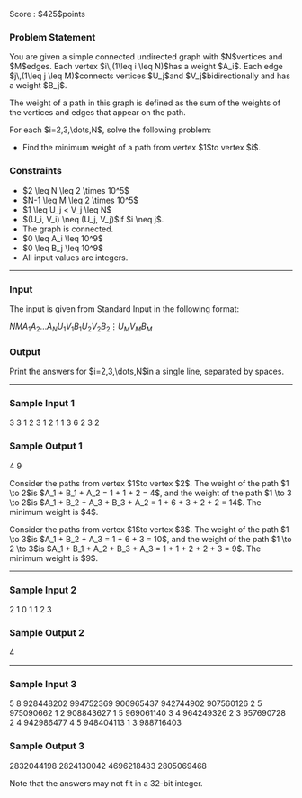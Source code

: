 
<div>

<span>

<span>

<p>
Score : $425$points
</p>

<div>

<section>

### **Problem Statement**

<p>
You are given a simple connected undirected graph with $N$vertices and $M$edges. Each vertex $i\,(1\leq i \leq N)$has a weight $A_i$. Each edge $j\,(1\leq j \leq M)$connects vertices $U_j$and $V_j$bidirectionally and has a weight $B_j$.
</p>

<p>
The weight of a path in this graph is defined as the sum of the weights of the vertices and edges that appear on the path.
</p>

<p>
For each $i=2,3,\dots,N$, solve the following problem:
</p>

<ul>

<li>
Find the minimum weight of a path from vertex $1$to vertex $i$.
</li>

</ul>

</section>

</div>

<div>

<section>

### **Constraints**

<ul>

<li>
$2 \leq N \leq 2 \times 10^5$
</li>

<li>
$N-1 \leq M \leq 2 \times 10^5$
</li>

<li>
$1 \leq U_j < V_j \leq N$
</li>

<li>
$(U_i, V_i) \neq (U_j, V_j)$if $i \neq j$.
</li>

<li>
The graph is connected.
</li>

<li>
$0 \leq A_i \leq 10^9$
</li>

<li>
$0 \leq B_j \leq 10^9$
</li>

<li>
All input values are integers.
</li>

</ul>

</section>

</div>

---

<div>

<div>

<section>

### **Input**

<p>
The input is given from Standard Input in the following format:
</p>

<div>

$N$$M$$A_1$$A_2$$\dots$$A_N$$U_1$$V_1$$B_1$$U_2$$V_2$$B_2$$\vdots$$U_M$$V_M$$B_M$
</div>

</section>

</div>

<div>

<section>

### **Output**

<p>
Print the answers for $i=2,3,\dots,N$in a single line, separated by spaces.
</p>

</section>

</div>

</div>

---

<div>

<section>

### **Sample Input 1**

<div>

3 3
1 2 3
1 2 1
1 3 6
2 3 2

</div>

</section>

</div>

<div>

<section>

### **Sample Output 1**

<div>

4 9

</div>

<p>
Consider the paths from vertex $1$to vertex $2$.
The weight of the path $1 \to 2$is $A_1 + B_1 + A_2 = 1 + 1 + 2 = 4$, and the weight of the path $1 \to 3 \to 2$is $A_1 + B_2 + A_3 + B_3 + A_2 = 1 + 6 + 3 + 2 + 2 = 14$. The minimum weight is $4$.
</p>

<p>
Consider the paths from vertex $1$to vertex $3$.
The weight of the path $1 \to 3$is $A_1 + B_2 + A_3 = 1 + 6 + 3 = 10$, and the weight of the path $1 \to 2 \to 3$is $A_1 + B_1 + A_2 + B_3 + A_3 = 1 + 1 + 2 + 2 + 3 = 9$. The minimum weight is $9$.
</p>

</section>

</div>

---

<div>

<section>

### **Sample Input 2**

<div>

2 1
0 1
1 2 3

</div>

</section>

</div>

<div>

<section>

### **Sample Output 2**

<div>

4

</div>

</section>

</div>

---

<div>

<section>

### **Sample Input 3**

<div>

5 8
928448202 994752369 906965437 942744902 907560126
2 5 975090662
1 2 908843627
1 5 969061140
3 4 964249326
2 3 957690728
2 4 942986477
4 5 948404113
1 3 988716403

</div>

</section>

</div>

<div>

<section>

### **Sample Output 3**

<div>

2832044198 2824130042 4696218483 2805069468

</div>

<p>
Note that the answers may not fit in a 32-bit integer.
</p>

</section>

</div>

</span>

</span>

</div>

